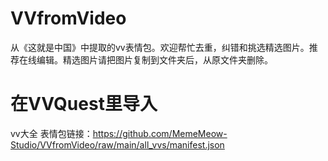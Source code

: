 # VVfromVideo

从《这就是中国》中提取的vv表情包。欢迎帮忙去重，纠错和挑选精选图片。推荐在线编辑。精选图片请把图片复制到文件夹后，从原文件夹删除。

# 在VVQuest里导入

vv大全 表情包链接：https://github.com/MemeMeow-Studio/VVfromVideo/raw/main/all_vvs/manifest.json


